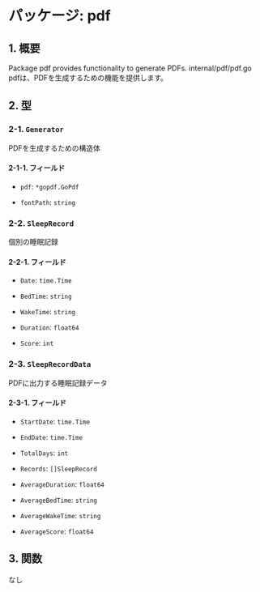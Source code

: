 # パッケージ: pdf

## 1. 概要

Package pdf provides functionality to generate PDFs.
internal/pdf/pdf.go
pdfは、PDFを生成するための機能を提供します。

## 2. 型

### 2-1. `Generator`

PDFを生成するための構造体

#### 2-1-1. フィールド

- `pdf`: `*gopdf.GoPdf`

- `fontPath`: `string`

### 2-2. `SleepRecord`

個別の睡眠記録

#### 2-2-1. フィールド

- `Date`: `time.Time`

- `BedTime`: `string`

- `WakeTime`: `string`

- `Duration`: `float64`

- `Score`: `int`

### 2-3. `SleepRecordData`

PDFに出力する睡眠記録データ

#### 2-3-1. フィールド

- `StartDate`: `time.Time`

- `EndDate`: `time.Time`

- `TotalDays`: `int`

- `Records`: `[]SleepRecord`

- `AverageDuration`: `float64`

- `AverageBedTime`: `string`

- `AverageWakeTime`: `string`

- `AverageScore`: `float64`

## 3. 関数

なし
